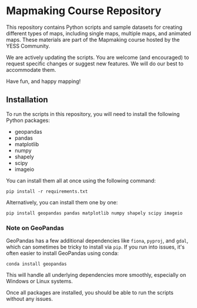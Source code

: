 # Mapmaking Course Repository

This repository contains Python scripts and sample datasets for creating different types of maps, including single maps, multiple maps, and animated maps. These materials are part of the Mapmaking course hosted by the YESS Community.

We are actively updating the scripts. You are welcome (and encouraged) to request specific changes or suggest new features. We will do our best to accommodate them.

Have fun, and happy mapping!


## Installation

To run the scripts in this repository, you will need to install the following Python packages:

- geopandas  
- pandas  
- matplotlib  
- numpy  
- shapely  
- scipy  
- imageio  

You can install them all at once using the following command:

`pip install -r requirements.txt`

Alternatively, you can install them one by one:

`pip install geopandas pandas matplotlib numpy shapely scipy imageio`

### Note on GeoPandas

GeoPandas has a few additional dependencies like `fiona`, `pyproj`, and `gdal`, which can sometimes be tricky to install via `pip`. If you run into issues, it's often easier to install GeoPandas using conda:

`conda install geopandas`

This will handle all underlying dependencies more smoothly, especially on Windows or Linux systems.

Once all packages are installed, you should be able to run the scripts without any issues.
